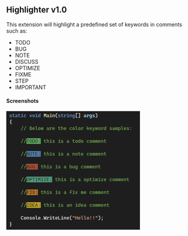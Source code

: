 ## Highlighter v1.0

This extension will highlight a predefined set of keywords in comments such as:
* TODO
* BUG
* NOTE 
* DISCUSS
* OPTIMIZE
* FIXME
* STEP
* IMPORTANT

#### Screenshots
![Highlighter](image.png)
